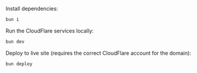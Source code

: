 Install dependencies:

```bash
bun i
```

Run the CloudFlare services locally:

```bash
bun dev
```

Deploy to live site (requires the correct CloudFlare account for the domain):

```bash
bun deploy
```